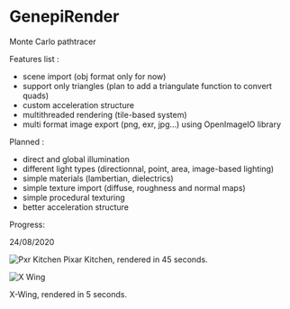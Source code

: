 # GenepiRender

Monte Carlo pathtracer

Features list :
- scene import (obj format only for now)
- support only triangles (plan to add a triangulate function to convert quads)
- custom acceleration structure
- multithreaded rendering (tile-based system)
- multi format image export (png, exr, jpg...) using OpenImageIO library


Planned :
- direct and global illumination
- different light types (directionnal, point, area, image-based lighting)
- simple materials (lambertian, dielectrics)
- simple texture import (diffuse, roughness and normal maps)
- simple procedural texturing
- better acceleration structure



Progress:

24/08/2020

![Pxr Kitchen](https://imgur.com/fOvsSbw.png)
Pixar Kitchen, rendered in 45 seconds.

![X Wing](https://imgur.com/sKMp5yJ.png)

X-Wing, rendered in 5 seconds.

